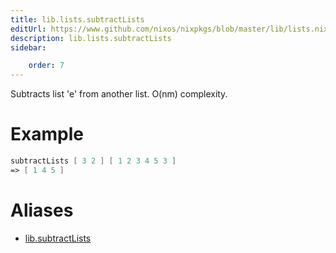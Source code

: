 ```yaml
---
title: lib.lists.subtractLists
editUrl: https://www.github.com/nixos/nixpkgs/blob/master/lib/lists.nix#L1085C19
description: lib.lists.subtractLists
sidebar:

    order: 7
---
```


Subtracts list 'e' from another list. O(nm) complexity.

# Example

```nix
subtractLists [ 3 2 ] [ 1 2 3 4 5 3 ]
=> [ 1 4 5 ]
```


# Aliases

- [lib.subtractLists](/reference/libsubtractLists)


